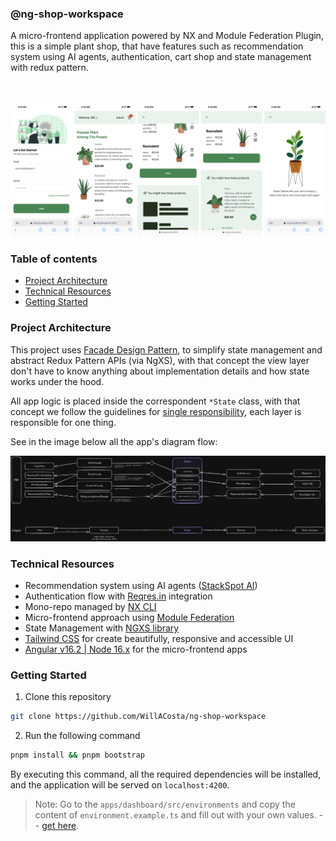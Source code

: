 ### @ng-shop-workspace

A micro-frontend application powered by NX and Module Federation Plugin, this is a simple plant shop, that have features such as recommendation system using AI agents, authentication, cart shop and state management with redux pattern.

<center>
  <img src="docs/images/screenshot.png" alt="screenshot" style="margin-top: 35px"/>
</center>

### Table of contents

- [Project Architecture](#project-architecture)
- [Technical Resources](#technical-resources)
- [Getting Started](#getting-started)

### Project Architecture

This project uses [Facade Design Pattern](https://refactoring.guru/design-patterns/facade), to simplify state management and abstract Redux Pattern APIs (via NgXS), with that concept the view layer don't have to know anything about implementation details and how state works under the hood.

All app logic is placed inside the correspondent `*State` class, with that concept we follow the guidelines for [single responsibility](https://www.digitalocean.com/community/conceptual-articles/s-o-l-i-d-the-first-five-principles-of-object-oriented-design), each layer is responsible for one thing.

See in the image below all the app's diagram flow:

<img src="docs/images/app-diagram.png" />

### Technical Resources

- Recommendation system using AI agents ([StackSpot AI](https://www.stackspot.com/en/))
- Authentication flow with [Reqres.in](https://reqres.in/) integration
- Mono-repo managed by [NX CLI](https://nx.dev/)
- Micro-frontend approach using [Module Federation](https://webpack.js.org/concepts/module-federation/)
- State Management with [NGXS library](https://www.ngxs.io/)
- [Tailwind CSS](https://tailwindcss.com/) for create beautifully, responsive and accessible UI
- [Angular v16.2 | Node 16.x](https://angular.io/) for the micro-frontend apps

### Getting Started

1. Clone this repository

```bash
git clone https://github.com/WillACosta/ng-shop-workspace
```

2. Run the following command

```bash
pnpm install && pnpm bootstrap
```

By executing this command, all the required dependencies will be installed, and the application will be served on `localhost:4200`.

> Note: Go to the `apps/dashboard/src/environments` and copy the content of `environment.example.ts` and fill out with your own values. -- [get here](https://www.stackspot.com/en/).
